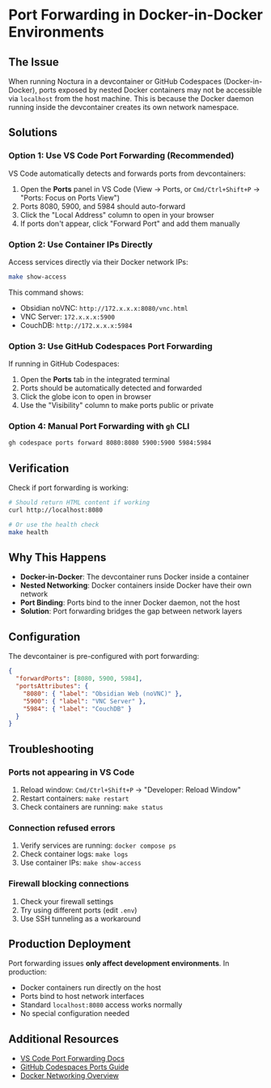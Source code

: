 # Port Forwarding in Docker-in-Docker Environments

## The Issue

When running Noctura in a devcontainer or GitHub Codespaces (Docker-in-Docker), ports exposed by nested Docker containers may not be accessible via `localhost` from the host machine. This is because the Docker daemon running inside the devcontainer creates its own network namespace.

## Solutions

### Option 1: Use VS Code Port Forwarding (Recommended)

VS Code automatically detects and forwards ports from devcontainers:

1. Open the **Ports** panel in VS Code (View → Ports, or `Cmd/Ctrl+Shift+P` → "Ports: Focus on Ports View")
2. Ports 8080, 5900, and 5984 should auto-forward
3. Click the "Local Address" column to open in your browser
4. If ports don't appear, click "Forward Port" and add them manually

### Option 2: Use Container IPs Directly

Access services directly via their Docker network IPs:

```bash
make show-access
```

This command shows:
- Obsidian noVNC: `http://172.x.x.x:8080/vnc.html`
- VNC Server: `172.x.x.x:5900`
- CouchDB: `http://172.x.x.x:5984`

### Option 3: Use GitHub Codespaces Port Forwarding

If running in GitHub Codespaces:

1. Open the **Ports** tab in the integrated terminal
2. Ports should be automatically detected and forwarded
3. Click the globe icon to open in browser
4. Use the "Visibility" column to make ports public or private

### Option 4: Manual Port Forwarding with `gh` CLI

```bash
gh codespace ports forward 8080:8080 5900:5900 5984:5984
```

## Verification

Check if port forwarding is working:

```bash
# Should return HTML content if working
curl http://localhost:8080

# Or use the health check
make health
```

## Why This Happens

- **Docker-in-Docker**: The devcontainer runs Docker inside a container
- **Nested Networking**: Docker containers inside Docker have their own network
- **Port Binding**: Ports bind to the inner Docker daemon, not the host
- **Solution**: Port forwarding bridges the gap between network layers

## Configuration

The devcontainer is pre-configured with port forwarding:

```json
{
  "forwardPorts": [8080, 5900, 5984],
  "portsAttributes": {
    "8080": { "label": "Obsidian Web (noVNC)" },
    "5900": { "label": "VNC Server" },
    "5984": { "label": "CouchDB" }
  }
}
```

## Troubleshooting

### Ports not appearing in VS Code

1. Reload window: `Cmd/Ctrl+Shift+P` → "Developer: Reload Window"
2. Restart containers: `make restart`
3. Check containers are running: `make status`

### Connection refused errors

1. Verify services are running: `docker compose ps`
2. Check container logs: `make logs`
3. Use container IPs: `make show-access`

### Firewall blocking connections

1. Check your firewall settings
2. Try using different ports (edit `.env`)
3. Use SSH tunneling as a workaround

## Production Deployment

Port forwarding issues **only affect development environments**. In production:

- Docker containers run directly on the host
- Ports bind to host network interfaces
- Standard `localhost:8080` access works normally
- No special configuration needed

## Additional Resources

- [VS Code Port Forwarding Docs](https://code.visualstudio.com/docs/remote/ssh#_forwarding-a-port-creating-ssh-tunnel)
- [GitHub Codespaces Ports Guide](https://docs.github.com/en/codespaces/developing-in-codespaces/forwarding-ports-in-your-codespace)
- [Docker Networking Overview](https://docs.docker.com/network/)
